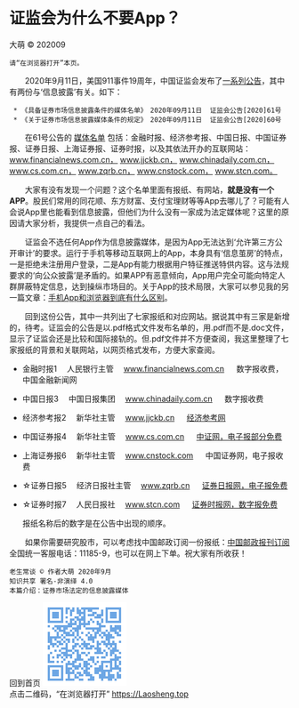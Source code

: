 证监会为什么不要App？
======================
大萌 © 202009

	请“在浏览器打开”本页。

　　2020年9月11日，美国911事件19周年，中国证监会发布了[一系列公告](http://www.csrc.gov.cn/pub/zjhpublic/)，其中有两份与‘信息披露’有关。如下：

	 * 《具备证券市场信息披露条件的媒体名单》　2020年09月11日	证监会公告[2020]61号  
	 * 《关于证券市场信息披露媒体条件的规定》　2020年09月11日	证监会公告[2020]60号  

　　在61号公告的 [媒体名单](http://www.csrc.gov.cn/pub/zjhpublic/zjh/202009/t20200911_383057.htm) 包括：金融时报、经济参考报、中国日报、中国证券报、证券日报、上海证券报、证券时报，以及其依法开办的互联网站：www.financialnews.com.cn， www.jjckb.cn， www.chinadaily.com.cn， www.cs.com.cn， www.zqrb.cn， www.cnstock.com， www.stcn.com。

　　大家有没有发现一个问题？这个名单里面有报纸、有网站，**就是没有一个APP**。股民们常用的同花顺、东方财富、支付宝理财等等App去哪儿了？可能有人会说App里也能看到信息披露，但他们为什么没有一家成为法定媒体呢？这里的原因请大家分析，我提供一点自己的看法。

　　证监会不选任何App作为信息披露媒体，是因为App无法达到‘允许第三方公开审计’的要求。运行于手机等移动互联网上的App，本身具有‘信息茧房’的特点，一是拒绝未注册用户登录，二是App有能力根据用户特征推送特供内容。这与法规要求的‘向公众披露’是矛盾的。如果APP有恶意倾向，App用户完全可能向特定人群屏蔽特定信息，达到操纵市场目的。关于App的技术局限，大家可以参见我的另一篇文章：[手机App和浏览器到底有什么区别](https://laosheng.top/changtan/App和浏览器的三个区别.txt)。

　　回到这份公告，其中一共列出了七家报纸和对应网站。据说其中有三家是新增的，待考。证监会的公告是以.pdf格式文件发布名单的，用.pdf而不是.doc文件，显示了证监会还是比较和国际接轨的。但.pdf文件并不方便查阅，我这里整理了七家报纸的背景和关联网站，以网页格式发布，方便大家查阅。

*  金融时报1　	人民银行主管　	www.financialnews.com.cn 　	数字报收费，中国金融新闻网
*  中国日报3　	中国日报集团　	www.chinadaily.com.cn 　	数字报收费
* 经济参考报2　	新华社主管　		www.jjckb.cn 　	 	[经济参考网](http://dz.jjckb.cn/www/pages/webpage2009)
* 中国证券报4　	新华社主管　		www.cs.com.cn 　		[中证网，电子报部分免费](http://epaper.cs.com.cn/dnis)
* 上海证券报6　	新华社主管　		www.cnstock.com 　	中国证券网，电子报收费
* ☆证券日报5　	经济日报社主管　	www.zqrb.cn 　		[证券日报网，电子报免费](http://epaper.zqrb.cn/)

* ☆证券时报7　	人民日报社　		www.stcn.com 　		[证券时报网，数字报免费](http://epaper.stcn.com)

	报纸名称后的数字是在公告中出现的顺序。

　　如果你需要研究股市，可以考虑找中国邮政订阅一份报纸：[中国邮政报刊订阅](https://bk.11185.cn)全国统一客服电话：11185-9，也可以在网上下单。祝大家有所收获！

	老生常谈 © 作者大萌 2020年9月
	知识共享 署名-非演绎 4.0
	本篇介绍：证券市场法定的信息披露媒体

回到首页
<a href=".." title="返回老生常谈首页"><img src="../indexQR-Blue.png" /></a>  
点击二维码，“在浏览器打开” https://Laosheng.top
